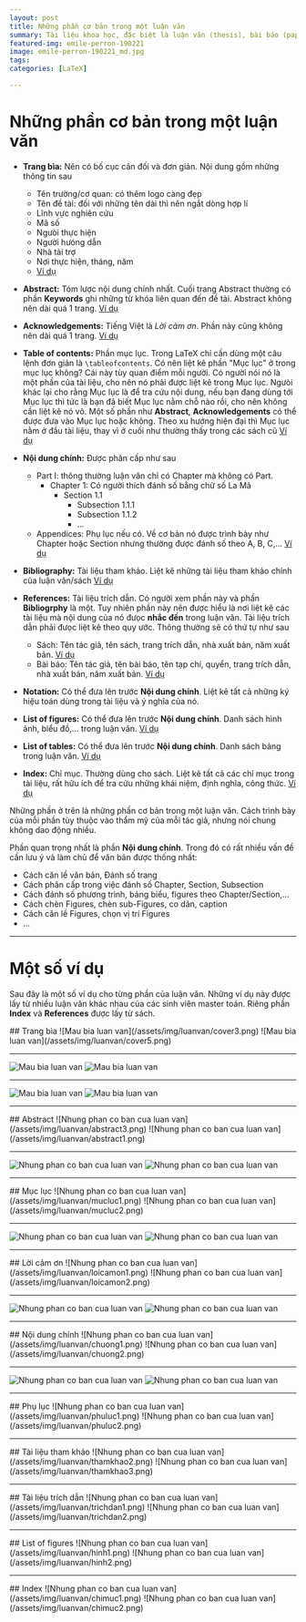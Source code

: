 ```yaml
---
layout: post
title: Những phần cơ bản trong một luận văn
summary: Tài liệu khoa học, đặc biệt là luận văn (thesis), bài báo (paper), sách (book),... cần tuân theo một số quy ước nhất định. 
featured-img: emile-perron-190221
image: emile-perron-190221_md.jpg
tags: 
categories: [LaTeX]

---
```

# Những phần cơ bản trong một luận văn

- **Trang bìa:** Nên có bố cục cân đối và đơn giản. Nội dung gồm những thông tin sau
	- Tên trường/cơ quan: có thêm logo càng đẹp
	- Tên đề tài: đối với những tên dài thì nên ngắt dòng hợp lí
	- Lĩnh vực nghiên cứu
	- Mã số
	- Ngưòi thực hiện
	- Người hưóng dẫn
	- Nhà tài trợ
	- Nơi thực hiện, tháng, năm
	- [Ví dụ](#bia)

- **Abstract:** Tóm lược nội dung chính nhất. Cuối trang Abstract thường có phần **Keywords** ghi những từ khóa liên quan đến đề tài. Abstract không nên dài quá 1 trang. [Ví dụ](#tomtat)

- **Acknowledgements:** Tiếng Việt là *Lời cảm ơn*. Phần này cũng không nên dài quá 1 trang. [Ví dụ](#loicamon)

- **Table of contents:** Phần mục lục. Trong LaTeX chỉ cần dùng một câu lệnh đơn giản là `\tableofcontents`. Có nên liệt kê phần "Mục lục" ở trong mục lục không? Cái này tùy quan điểm mỗi người. Có người nói nó là một phần của tài liệu, cho nên nó phải được liệt kê trong Mục lục. Ngưòi khác lại cho rằng Mục lục là để tra cứu nội dung, nếu bạn đang dùng tới Mục lục thì tức là bạn đã biết Mục lục nằm chỗ nào rồi, cho nên không cần liệt kê nó vô. Một số phần như **Abstract**, **Acknowledgements** có thể được đưa vào Mục lục hoặc không. Theo xu hướng hiện đại thì Mục lục nằm ở đầu tài liệu, thay vì ở cuối như thường thấy trong các sách cũ [Ví dụ](#mucluc)

- **Nội dung chính:** Được phân cấp như sau
	- Part I: thông thường luận văn chỉ có Chapter mà không có Part. 
		- Chapter 1: Có người thích đánh số bằng chữ số La Mã 
			- Section 1.1
				- Subsection 1.1.1
				- Subsection 1.1.2
				- ...
	- Appendices: Phụ lục nếu có. Về cơ bản nó được trình bày như Chapter hoặc Section nhưng thường được đánh số theo A, B, C,... [Ví dụ](#phuluc)

- **Bibliography:** Tài liệu tham khảo. Liệt kê những tài liệu tham khảo chính của luận văn/sách [Ví dụ](#thamkhao)
	

- **References:** Tài liệu trích dẫn. Có người xem phần này và phần **Bibliogrphy** là một. Tuy nhiên phần này nên được hiểu là nơi liệt kê các tài liệu mà nội dung của nó đưọc **nhắc đến** trong luận văn. Tài liệu trích dẫn phải đưọc liệt kê theo quy ước. Thông thường sẽ có thứ tự như sau
	- Sách: Tên tác giả,   tên sách, trang trích dẫn, nhà xuất bản, năm xuất bản. [Ví dụ](#trichdan)
	- Bài báo: Tên tác giả, tên bài báo, tên tạp chí, quyển, trang trích dẫn, nhà xuất bản, năm xuất bản. [Ví dụ](#trichdan)

- **Notation:** Có thể đưa lên trước **Nội dung chính**. Liệt kê tất cả những ký hiệu toán dùng trong tài liệu và ý nghĩa của nó.

- **List of figures:** Có thể đưa lên trước **Nội dung chính**. Danh sách hình ảnh, biểu đồ,... trong luận văn. [Ví dụ](#hinh)

- **List of tables:** Có thể đưa lên trước **Nội dung chính**. Danh sách bảng trong luận văn. [Ví dụ](#hinh)

- **Index:** Chỉ mục. Thường dùng cho sách. Liệt kê tất cả các chỉ mục trong tài liệu, rất hữu ích để tra cứu những khái niệm, định nghĩa, công thức. [Ví dụ](#chimuc)


<div class="alert tip" markdown="1">
Những phần ở trên là những phần cơ bản trong một luận văn. Cách trình bày của mỗi phần tùy thuộc vào thẩm mỹ của mỗi tác giả, nhưng nói chung không dao động nhiều. 
</div>

Phần quan trọng nhất là phần **Nội dung chính**. Trong đó có rất nhiều vấn đề cần lưu ý và làm chủ để văn bản được thống nhất:

- Cách căn lề văn bản, Đánh số trang
- Cách phân cấp trong việc đánh số Chapter, Section, Subsection
- Cách đánh số phương trình, bảng biểu, figures theo Chapter/Section,...
- Cách chèn Figures, chèn sub-Figures, co dãn, caption
- Cách căn lề Figures, chọn vị trí Figures
- ...

---
# Một số ví dụ
Sau đây là một số ví dụ cho từng phần của luận văn. Những ví dụ này được lấy từ nhiều luận văn khác nhau của các sinh viên master toán. Riêng phần **Index** và **References** được lấy từ sách.

<a name="bia"/>
## Trang bìa
![Mau bia luan van](/assets/img/luanvan/cover3.png)
![Mau bia luan van](/assets/img/luanvan/cover5.png)

---
![Mau bia luan van](/assets/img/luanvan/cover2.png)
![Mau bia luan van](/assets/img/luanvan/cover4.png)

---
![Mau bia luan van](/assets/img/luanvan/cover6.png)
![Mau bia luan van](/assets/img/luanvan/cover7.png)

---
<a name="tomtat"/>
## Abstract
![Nhung phan co ban cua luan van](/assets/img/luanvan/abstract3.png)
![Nhung phan co ban cua luan van](/assets/img/luanvan/abstract1.png)

---
![Nhung phan co ban cua luan van](/assets/img/luanvan/abstract2.png)
![Nhung phan co ban cua luan van](/assets/img/luanvan/abstract4.png)

---
<a name="mucluc"/>
## Mục lục
![Nhung phan co ban cua luan van](/assets/img/luanvan/mucluc1.png)
![Nhung phan co ban cua luan van](/assets/img/luanvan/mucluc2.png)

---
![Nhung phan co ban cua luan van](/assets/img/luanvan/mucluc3.png)
![Nhung phan co ban cua luan van](/assets/img/luanvan/mucluc4.png)

---
<a name="loicamon"/>
## Lời cảm ơn
![Nhung phan co ban cua luan van](/assets/img/luanvan/loicamon1.png)
![Nhung phan co ban cua luan van](/assets/img/luanvan/loicamon2.png)

---
![Nhung phan co ban cua luan van](/assets/img/luanvan/loicamon3.png)
![Nhung phan co ban cua luan van](/assets/img/luanvan/loicamon4.png)

---
<a name="noidung"/>
## Nội dung chính
![Nhung phan co ban cua luan van](/assets/img/luanvan/chuong1.png)
![Nhung phan co ban cua luan van](/assets/img/luanvan/chuong2.png)

---
![Nhung phan co ban cua luan van](/assets/img/luanvan/chuong3.png)
![Nhung phan co ban cua luan van](/assets/img/luanvan/chuong5.png)

---
<a name="phuluc"/>
## Phụ lục
![Nhung phan co ban cua luan van](/assets/img/luanvan/phuluc1.png)
![Nhung phan co ban cua luan van](/assets/img/luanvan/phuluc2.png)

---
<a name="thamkhao"/>
## Tài liệu tham khảo
![Nhung phan co ban cua luan van](/assets/img/luanvan/thamkhao2.png)
![Nhung phan co ban cua luan van](/assets/img/luanvan/thamkhao3.png)

---
<a name="trichdan"/>
## Tài liệu trích dẫn
![Nhung phan co ban cua luan van](/assets/img/luanvan/trichdan1.png)
![Nhung phan co ban cua luan van](/assets/img/luanvan/trichdan2.png)

---
<a name="hinh"/>
## List of figures
![Nhung phan co ban cua luan van](/assets/img/luanvan/hinh1.png)
![Nhung phan co ban cua luan van](/assets/img/luanvan/hinh2.png)


---
<a name="chimuc"/>
## Index
![Nhung phan co ban cua luan van](/assets/img/luanvan/chimuc1.png)
![Nhung phan co ban cua luan van](/assets/img/luanvan/chimuc2.png)

